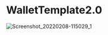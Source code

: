 # WalletTemplate2.0
![Screenshot_20220208-115029_1](https://user-images.githubusercontent.com/82580142/152975781-dabbd67b-634a-4b54-b5c7-3429bb58887d.png)
